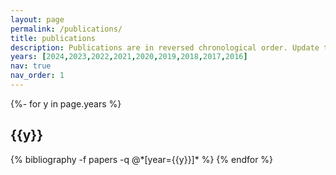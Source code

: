 ```yaml
---
layout: page
permalink: /publications/
title: publications
description: Publications are in reversed chronological order. Update to date publications can be found in [Google scholar](https://scholar.google.com/citations?user=7aYmjDYAAAAJ&hl=en) 
years: [2024,2023,2022,2021,2020,2019,2018,2017,2016]
nav: true
nav_order: 1
---
```

<!-- _pages/publications.md -->
<div class="publications">

{%- for y in page.years %}
  <h2 class="year">{{y}}</h2>
  {% bibliography -f papers -q @*[year={{y}}]* %}
{% endfor %}

</div>
